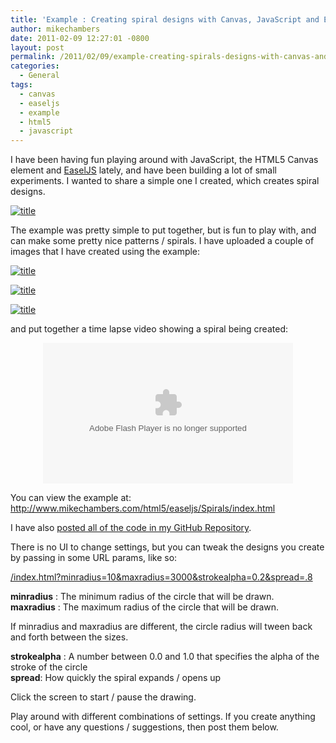 ```yaml
---
title: 'Example : Creating spiral designs with Canvas, JavaScript and EaselJS'
author: mikechambers
date: 2011-02-09 12:27:01 -0800
layout: post
permalink: /2011/02/09/example-creating-spirals-designs-with-canvas-and-easeljs/
categories:
  - General
tags:
  - canvas
  - easeljs
  - example
  - html5
  - javascript
---
```



I have been having fun playing around with JavaScript, the HTML5 Canvas element and [EaselJS][1] lately, and have been building a lot of small experiments. I wanted to share a simple one I created, which creates spiral designs.

[![title](http://farm6.static.flickr.com/5299/5429181578_ce3395c4e2_m.jpg)](http://www.flickr.com/photos/mikechambers/5429181578/)

The example was pretty simple to put together, but is fun to play with, and can make some pretty nice patterns / spirals. I have uploaded a couple of images that I have created using the example:  
<!--more-->

[![title](http://farm6.static.flickr.com/5258/5428579683_82a6c9c317_m.jpg)](http://www.flickr.com/photos/mikechambers/5428579683/)

[![title](http://farm6.static.flickr.com/5098/5428784263_a6b3eafced_m.jpg)](http://www.flickr.com/photos/mikechambers/5428784263/)

[![title](http://farm6.static.flickr.com/5098/5429181324_5eac51ae97_m.jpg)](http://www.flickr.com/photos/mikechambers/5429181324/)

and put together a time lapse video showing a spiral being created:

<div style="text-align:center;"><object type="application/x-shockwave-flash" width="400" height="225" data="http://www.flickr.com/apps/video/stewart.swf?v=71377" classid="clsid:D27CDB6E-AE6D-11cf-96B8-444553540000"> <param name="flashvars" value="intl_lang=en-us&photo_secret=8e3c1c5b4c&photo_id=5430459320"></param> <param name="movie" value="http://www.flickr.com/apps/video/stewart.swf?v=71377"></param> <param name="bgcolor" value="#000000"></param> <param name="allowFullScreen" value="true"></param><embed type="application/x-shockwave-flash" src="http://www.flickr.com/apps/video/stewart.swf?v=71377" bgcolor="#000000" allowfullscreen="true" flashvars="intl_lang=en-us&photo_secret=8e3c1c5b4c&photo_id=5430459320" height="225" width="400"></embed></object></div>

You can view the example at:  
<http://www.mikechambers.com/html5/easeljs/Spirals/index.html>

I have also [posted all of the code in my GitHub Repository][2].

There is no UI to change settings, but you can tweak the designs you create by passing in some URL params, like so:

[/index.html?minradius=10&maxradius=3000&strokealpha=0.2&spread=.8][3]

**minradius** : The minimum radius of the circle that will be drawn.  
**maxradius** : The maximum radius of the circle that will be drawn.

If minradius and maxradius are different, the circle radius will tween back and forth between the sizes.

**strokealpha** : A number between 0.0 and 1.0 that specifies the alpha of the stroke of the circle  
**spread**: How quickly the spiral expands / opens up

Click the screen to start / pause the drawing.

Play around with different combinations of settings. If you create anything cool, or have any questions / suggestions, then post them below.

 [1]: http://www.easeljs.com
 [2]: https://github.com/mikechambers/ExamplesByMesh/tree/master/HTML5/EaselJS/Spirals
 [3]: http://www.mikechambers.com/html5/easeljs/Spirals/index.html?minradius=10&maxradius=3000&strokealpha=0.2&spread=.8